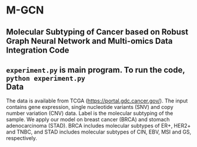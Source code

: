 # M-GCN
Molecular Subtyping of Cancer based on Robust Graph Neural Network and Multi-omics Data Integration
Code
---
`experiment.py` is main program. To run the code,  `python experiment.py`  
Data
---
The data is available from TCGA (https://portal.gdc.cancer.gov/). The input contains gene expression,  single nucleotide variants (SNV) and copy number variation (CNV) data. Label is the molecular subtyping of the sample. We apply our model on breast cancer (BRCA) and stomach adenocarcinoma (STAD). BRCA includes molecular subtypes of ER+, HER2+ and TNBC, and STAD includes molecular subtypes of CIN, EBV, MSI and GS, respectively.
